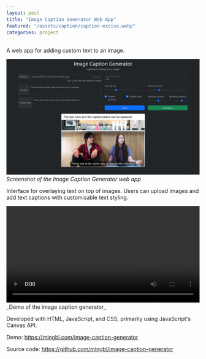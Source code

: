 ```yaml
---
layout: post
title: "Image Caption Generator Web App"
featured: "/assets/caption/caption-excise.webp"
categories: project
---
```


A web app for adding custom text to an image.

![Screenshot of the Image Caption Generator web app](/assets/caption/caption-excise.webp)
_Screenshot of the Image Caption Generator web app_

Interface for overlaying text on top of images. Users can upload images and add text captions with customisable text styling.

<video width="100%" height="auto" controls>
  <source src="/assets/caption/caption-demo.webm" type="video/webm">
  Your browser does not support the video tag.
</video>
_Demo of the image caption generator_

Developed with HTML, JavaScript, and CSS, primarily using JavaScript's Canvas API.

Demo: <https://mingbl.com/image-caption-generator>

Source code: <https://github.com/mingbl/image-caption-generator>
